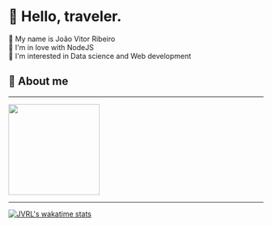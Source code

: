 # 👋 Hello, traveler.

<p>
    🔸 My name is João Vitor Ribeiro<br>
    🔸 I'm in love with NodeJS<br>
    🔸 I'm interested in Data science and Web development<br>
</p>

## 📌 About me
---
<div>
	<img height="180em" src="https://github-readme-stats.vercel.app/api/top-langs/?username=JVRL18&layout=compact&langs_count=7&theme=github_dark&count_private=true&title_color=FF6188&icon_color=fff&text_color=9f9f9f&bg_color=222222"/>
</div>

---

[![JVRL's wakatime stats](https://github-readme-stats.vercel.app/api/wakatime?username=JVRL18&layout=compact&langs_count=6)](https://github.com/JVRL18?tab=repositories)
